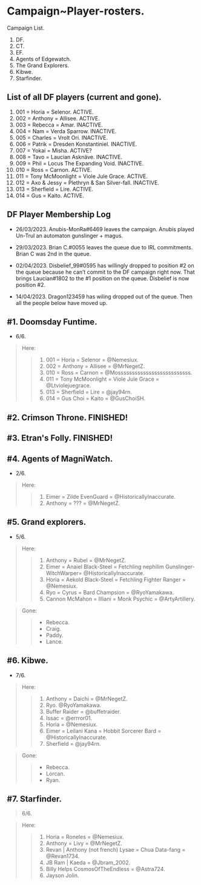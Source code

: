 # Campaign~Player-rosters.

Campaign List.
1. DF.
2. CT.
3. EF.
4. Agents of Edgewatch.
5. The Grand Explorers.
6. Kibwe.
7. Starfinder.

## List of all DF players (current and gone).

1. 001 = Horia = Selenor. ACTIVE. 
2. 002 = Anthony = Allisee. ACTIVE.
3. 003 = Rebecca = Amar. INACTIVE.
4. 004 = Nam = Verda Sparrow. INACTIVE.
5. 005 = Charles = Vrolt Ori. INACTIVE.
6. 006 = Patrik = Dresden Konstantiniel. INACTIVE.
7. 007 = Yokai = Misha. ACTIVE?
8. 008 = Tavo = Laucian Asknäve. INACTIVE.
9. 009 = Phil = Locus The Expanding Void. INACTIVE. 
10. 010 = Ross = Carnon. ACTIVE. 
11. 011 = Tony McMoonlight = Viole Jule Grace. ACTIVE.
12. 012 = Axo & Jessy = Plethryn & San Silver-fall. INACTIVE.
13. 013 = Sherfield = Lire. ACTIVE.
14. 014 = Gus = Kaito. ACTIVE.

## DF Player Membership Log

- 26/03/2023.
Anubis-MonRa#6469 leaves the campaign. Anubis played Un-Trul an automaton gunslinger + magus.

- 29/03/2023.
Brian C.#0055 leaves the queue due to IRL commitments.
Brian C was 2nd in the queue.

- 02/04/2023.
Disbelief_99#0595 has willingly dropped to position #2 on the queue because he can’t commit to the DF campaign right now.
That brings Laucian#1802 to the #1 position on the queue.
Disbelief is now position #2.

- 14/04/2023.
Dragon123459 has wiling dropped out of the queue.
Then all the people below have moved up.

## #1. Doomsday Funtime.

- 6/6.

> Here:
>> 1. 001 = Horia = Selenor = @Nemesiux.
>> 2. 002 = Anthony = Allisee = @MrNegetZ.
>> 3. 010 = Ross = Carnon = @Mossssssssssssssssssssssssss.
>> 4. 011 = Tony McMoonlight = Viole Jule Grace = @Ltviolejuegrace.
>> 5. 013 = Sherfield = Lire = @jay94rn.
>> 6. 014 = Gus Choi = Kaito = @GusChoiSH.

## #2. Crimson Throne. FINISHED!
## #3. Etran's Folly. FINISHED!
## #4. Agents of MagniWatch.

- 2/6.

> Here:
>> 1. Eimer = Zilde EvenGuard = @HistoricallyInaccurate.
>> 2. Anthony = ??? = @MrNegetZ.

## #5. Grand explorers.

- 5/6.

> Here:
>> 1. Anthony = Rubel = @MrNegetZ.
>> 2. Eimer = Anaiel Black-Steel = Fetchling nephilim Gunslinger-WitchWarper= @HistoricallyInaccurate.
>> 3. Horia = Aekold Black-Steel = Fetchling Fighter Ranger = @Nemesiux.
>> 4. Ryo = Cyrus = Bard Champsion = @RyoYamakawa.
>> 5. Cannon McMahon = Illiani = Monk Psychic = @ArtyArtillery.

> Gone:
>> - Rebecca.
>> - Craig.
>> - Paddy.
>> - Lance.

## #6. Kibwe.

- 7/6.

> Here:
>> 1. Anthony = Daichi = @MrNegetZ.
>> 2. Ryo. @RyoYamakawa.
>> 3. Buffer Raider = @buffetraider. 
>> 4. Issac = @errror01.
>> 5. Horia = @Nemesiux. 
>> 6. Eimer = Leilani Kana = Hobbit Sorcerer Bard = @HistoricallyInaccurate. 
>> 7. Sherfield = @jay94rn.

> Gone:
>> - Rebecca.
>> - Lorcan.
>> - Ryan.

## #7. Starfinder.

> 6/6.

> Here:
>> 1. Horia = Roneles = @Nemesiux.
>> 2. Anthony = Livy = @MrNegetZ.
>> 3. Revan | Anthony (not french) Lysae = Chua Data-fang = @Revan1734.
>> 4. JB Ram | Kaeda = @Jbram_2002.
>> 5. Billy Helps CosmosOfTheEndless = @Astra724.
>> 6. Jayson Jolin.
